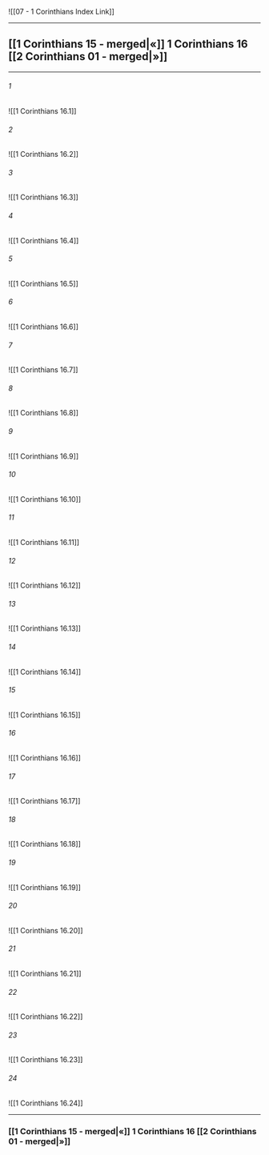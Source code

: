 ![[07 - 1 Corinthians Index Link]]

---
##  [[1 Corinthians 15 - merged|«]] 1 Corinthians 16 [[2 Corinthians 01 - merged|»]]

---

###### 1
![[1 Corinthians 16.1]] 

###### 2
![[1 Corinthians 16.2]] 

###### 3
![[1 Corinthians 16.3]] 

###### 4
![[1 Corinthians 16.4]]

###### 5 
![[1 Corinthians 16.5]] 

###### 6
![[1 Corinthians 16.6]] 

###### 7
![[1 Corinthians 16.7]] 

###### 8
![[1 Corinthians 16.8]] 

###### 9
![[1 Corinthians 16.9]] 

###### 10
![[1 Corinthians 16.10]] 

###### 11
![[1 Corinthians 16.11]] 

###### 12
![[1 Corinthians 16.12]]

###### 13
![[1 Corinthians 16.13]] 

###### 14
![[1 Corinthians 16.14]] 

###### 15
![[1 Corinthians 16.15]]

###### 16
![[1 Corinthians 16.16]] 

###### 17
![[1 Corinthians 16.17]]

###### 18
![[1 Corinthians 16.18]] 

###### 19
![[1 Corinthians 16.19]] 

###### 20
![[1 Corinthians 16.20]]

###### 21
![[1 Corinthians 16.21]] 

###### 22
![[1 Corinthians 16.22]] 

###### 23
![[1 Corinthians 16.23]]

###### 24
![[1 Corinthians 16.24]] 


---
###  [[1 Corinthians 15 - merged|«]] 1 Corinthians 16 [[2 Corinthians 01 - merged|»]]